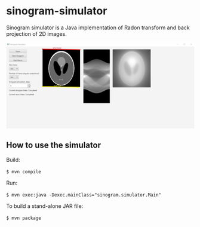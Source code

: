 # sinogram-simulator

Sinogram simulator is a Java implementation of Radon transform and back projection of 2D images.

![Sinogram simulator](./screenshot.jpg)

## How to use the simulator

Build:

`$ mvn compile`

Run:

`$ mvn exec:java -Dexec.mainClass="sinogram.simulator.Main"`

To build a stand-alone JAR file:

`$ mvn package`